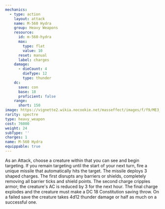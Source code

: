 ```yaml
---
mechanics:
  - type: action
    layout: attack
    name: M-560 Hydra
    group: Heavy Weapons
    resource:
      id: m-560-hydra
      max:
        type: flat
        value: 10
      reset: manual
      label: charges
    damage:
      - dieCount: 4
        dieType: 12
        type: thunder
    dc:
      save: con
      base: 18
      proficient: false
    range:
      short: 150
image: https://vignette2.wikia.nocookie.net/masseffect/images/f/f9/ME3_Hydra_Heavy_Weapon.png/revision/latest?cb=20120317194543
rarity: spectre
type: heavy_weapon
cost: 76000
weight: 24
subType: ''
charges: 1
name: M-560 Hydra
equippable: true
---
```

As an Attack, choose a creature within <me-distance length="150" /> that you can see and begin targeting. If you
remain targeting until the start of your next turn, fire a unique missile that automatically hits the target.
The missile deploys 3 shaped charges. The first disrupts any barriers or shields, completely removing all barrier ticks
and shield points. The second charge cripples armor; the creature's AC is reduced by 3 for the next hour. The final charge
explodes and the creature must make a DC 18 Constitution saving throw. On a failed save the creature takes 4d12 thunder
damage or half as much on a successful one.
